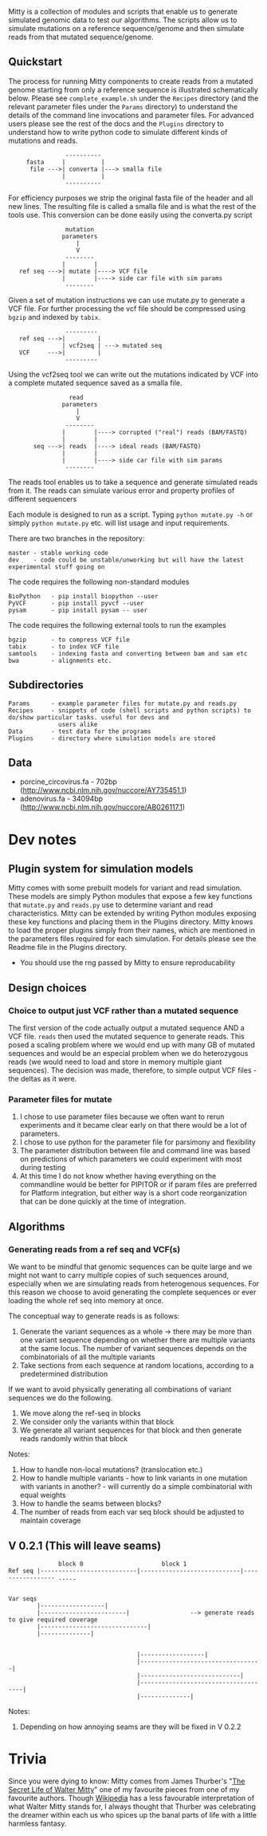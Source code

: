Mitty is a collection of modules and scripts that enable us to generate simulated genomic data to test our algorithms.
The scripts allow us to simulate mutations on a reference sequence/genome and then simulate reads from that mutated
sequence/genome.

Quickstart
----------

The process for running Mitty components to create reads from a mutated genome starting from only a reference
sequence is illustrated schematically below. Please see `complete_example.sh` under the `Recipes` directory
(and the relevant parameter files under the `Params` directory) to understand the details of the command line
invocations and parameter files. For advanced users please see the rest of the docs and the `Plugins` directory
to understand how to write python code to simulate different kinds of mutations and reads.

                    ----------
         fasta     |          |
          file --->| converta |---> smalla file
                   |          |
                    ----------

For efficiency purposes we strip the original fasta file of the header and all new lines. The
       resulting file is called a smalla file and is what the rest of the tools use. This conversion
       can be done easily using the converta.py script


                    mutation
                   parameters
                       |
                       V
                    --------
                   |        |
       ref seq --->| mutate |----> VCF file
                   |        |----> side car file with sim params
                    --------

Given a set of mutation instructions we can use mutate.py to generate a VCF file. For further
       processing the vcf file should be compressed using `bgzip` and indexed by `tabix`.



                    ---------
       ref seq --->|         |
                   | vcf2seq | ---> mutated seq
       VCF     --->|         |
                    ---------

Using the vcf2seq tool we can write out the mutations indicated by VCF into a complete mutated
       sequence saved as a smalla file.


                     read
                   parameters
                       |
                       V
                    --------
                   |        |----> corrupted ("real") reads (BAM/FASTQ)
                   |        |
           seq --->| reads  |----> ideal reads (BAM/FASTQ)
                   |        |
                   |        |----> side car file with sim params
                    --------

The reads tool enables us to take a sequence and generate simulated reads from it. The reads can
       simulate various error and property profiles of different sequencers





Each module is designed to run as a script. Typing `python mutate.py -h` or simply `python mutate.py` etc. will list
usage and input requirements.

There are two branches in the repository:

    master - stable working code
    dev    - code could be unstable/unworking but will have the latest experimental stuff going on

The code requires the following non-standard modules

    BioPython   - pip install biopython --user
    PyVCF       - pip install pyvcf --user
    pysam       - pip install pysam -- user

The code requires the following external tools to run the examples

    bgzip       - to compress VCF file
    tabix       - to index VCF file
    samtools    - indexing fasta and converting between bam and sam etc
    bwa         - alignments etc.



Subdirectories
--------------
    Params      - example parameter files for mutate.py and reads.py
    Recipes     - snippets of code (shell scripts and python scripts) to do/show particular tasks. useful for devs and
                  users alike
    Data        - test data for the programs
    Plugins     - directory where simulation models are stored

Data
----
 - porcine_circovirus.fa - 702bp (http://www.ncbi.nlm.nih.gov/nuccore/AY735451.1)
 - adenovirus.fa   -  34094bp  (http://www.ncbi.nlm.nih.gov/nuccore/AB026117.1)


Dev notes
=========

Plugin system for simulation models
-----------------------------------

Mitty comes with some prebuilt models for variant and read simulation. These models are simply Python modules that
expose a few key functions that `mutate.py` and `reads.py` use to determine variant and read characteristics. Mitty can
be extended by writing Python modules exposing these key functions and placing them in the Plugins directory.
Mitty knows to load the proper plugins simply from their names, which are mentioned in the parameters files required
for each simulation. For details please see the Readme file in the Plugins directory.

* You should use the rng passed by Mitty to ensure reproducability


Design choices
--------------
### Choice to output just VCF rather than a mutated sequence
The first version of the code actually output a mutated sequence AND a VCF file. `reads` then used the mutated sequence
to generate reads. This posed a scaling problem where we would end up with many GB of mutated sequences and would be an
especial problem when we do heterozygous reads (we would need to load and store in memory multiple giant sequences). The
decision was made, therefore, to simple output VCF files - the deltas as it were.

### Parameter files for mutate
1. I chose to use parameter files because we often want to rerun experiments and it became clear early on that there would
be a lot of parameters.
1. I chose to use python for the parameter file for parsimony and flexibility
1. The parameter distribution between file and command line was based on predictions of which parameters we could
experiment with most during testing
1. At this time I do not know whether having everything on the commandline would be better for PIPITOR or if param files
are preferred for Platform integration, but either way is a short code reorganization that can be done quickly at the
time of integration.


Algorithms
----------
### Generating reads from a ref seq and VCF(s)
We want to be mindful that genomic sequences can be quite large and we might not want to carry multiple copies of such
sequences around, especially when we are simulating reads from heterogenous sequences. For this reason we choose to
avoid generating the complete sequences or ever loading the whole ref seq into memory at once.

The conceptual way to generate reads is as follows:

1. Generate the variant sequences as a whole -> there may be more than one variant sequence depending on whether there
are multiple variants at the same locus. The number of variant sequences depends on the combinatorials of all the
multiple variants
2. Take sections from each sequence at random locations, according to a predetermined distribution

If we want to avoid physically generating all combinations of variant sequences we do the following.

1. We move along the ref-seq in blocks
2. We consider only the variants within that block
3. We generate all variant sequences for that block and then generate reads randomly within that block

Notes:
1. How to handle non-local mutations? (translocation etc.)
2. How to handle multiple variants - how to link variants in one mutation with variants in another? - will currently do
a simple combinatorial with equal weights
3. How to handle the seams between blocks?
4. The number of reads from each var seq block should be adjusted to maintain coverage


V 0.2.1 (This will leave seams)
-------------------------------

                  block 0                      block 1
    Ref seq |---------------------------|----------------------------|----------------- .....


    Var seqs
            |------------------|
            |------------------------|                 --> generate reads to give required coverage
            |------------------------------|
            |--------------|


                                        |------------------|
                                        |----------------------------------|
                                        |----------------------------|
                                        |-------------------------------------|
                                        |--------------|


Notes:
1. Depending on how annoying seams are they will be fixed in V 0.2.2


Trivia
======
Since you were dying to know: Mitty comes from James Thurber's "[The Secret Life of Walter Mitty][mitty]" one of my
favourite pieces from one of my favourite authors. Though [Wikipedia][wiki] has a less favourable interpretation of what
Walter Mitty stands for, I always thought that Thurber was celebrating the dreamer within each us who spices up the banal
parts of life with a little harmless fantasy.

[mitty]: http://www.newyorker.com/archive/1939/03/18/390318fi_fiction_thurber?currentPage=all
[wiki]: http://en.wikipedia.org/wiki/The_Secret_Life_of_Walter_Mitty
